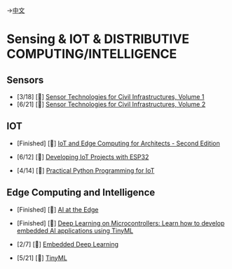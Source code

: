->[中文](/SKILLSETS/IOT/iot-cn.md)

# Sensing & IOT & DISTRIBUTIVE COMPUTING/INTELLIGENCE
## Sensors
- [3/18] [📗] [Sensor Technologies for Civil Infrastructures, Volume 1](https://learning.oreilly.com/api/v1/continue/9780857094322/) 
- [6/21] [📗] [Sensor Technologies for Civil Infrastructures, Volume 2](https://learning.oreilly.com/library/view/-/9781782422426/)

## IOT
- [Finished] [📗] [IoT and Edge Computing for Architects - Second Edition](https://learning.oreilly.com/library/view/iot-and-edge/9781839214806/) 

- [6/12] [📗] [Developing IoT Projects with ESP32](https://learning.oreilly.com/library/view/developing-iot-projects/9781838641160/)

- [4/14] [📗] [Practical Python Programming for IoT](https://learning.oreilly.com/library/view/practical-python-programming/9781838982461/)

## Edge Computing and Intelligence
- [Finished] [📗] [AI at the Edge](https://learning.oreilly.com/library/view/ai-at-the/9781098120191/)

- [Finished] [📗] [Deep Learning on Microcontrollers: Learn how to develop embedded AI applications using TinyML](https://www.google.com.sg/books/edition/Deep_Learning_on_Microcontrollers/eL65EAAAQBAJ?hl=en&gbpv=0)

- [2/7] [📗] [Embedded Deep Learning](https://link.springer.com/book/10.1007/978-3-319-99223-5)

- [5/21] [📗] [TinyML](https://learning.oreilly.com/library/view/tinyml/9781492052036/)